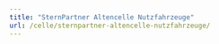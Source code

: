 ```yaml
---
title: "SternPartner Altencelle Nutzfahrzeuge"
url: /celle/sternpartner-altencelle-nutzfahrzeuge/
---
```

